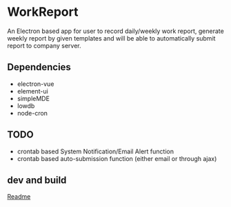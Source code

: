 # WorkReport

An Electron based app for user to record daily/weekly work report, generate weekly report by given templates and will be able to automatically submit report to company server.

## Dependencies

* electron-vue
* element-ui
* simpleMDE
* lowdb
* node-cron

## TODO

* crontab based System Notification/Email Alert function
* crontab based auto-submission function (either email or through ajax)

## dev and build

[Readme](https://github.com/phoenixzqy/WorkReport/tree/master/WorkReport)